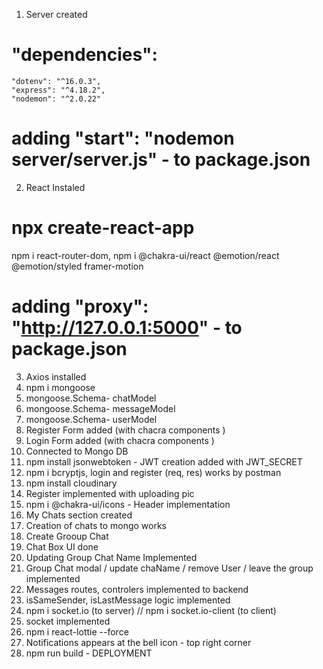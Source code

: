 1. Server created 
# "dependencies": 
    "dotenv": "^16.0.3",
    "express": "^4.18.2",
    "nodemon": "^2.0.22"
  # adding  "start": "nodemon server/server.js" - to package.json

2. React Instaled 
# npx create-react-app
  npm i react-router-dom,
  npm i @chakra-ui/react @emotion/react @emotion/styled framer-motion
# adding   "proxy": "http://127.0.0.1:5000" - to package.json

3. Axios installed 
4. npm i mongoose
5. mongoose.Schema- chatModel
6. mongoose.Schema- messageModel
7. mongoose.Schema- userModel
8. Register Form added (with chacra components )
9. Login Form added (with chacra components )
10. Connected to Mongo DB
11. npm install jsonwebtoken - JWT creation added with JWT_SECRET 
12. npm i bcryptjs, login and register (req, res) works by postman
13. npm install cloudinary
14. Register implemented with uploading pic
15. npm i @chakra-ui/icons - Header implementation
16. My Chats section created 
17. Creation of chats to mongo works 
18. Create Grooup Chat
19. Chat Box UI done
20. Updating Group Chat Name Implemented
21. Group Chat modal / update chaName / remove User / leave the group implemented
22. Messages routes, controlers implemented to backend
23. isSameSender, isLastMessage logic implemented
24. npm i socket.io (to server) // npm i socket.io-client (to client)
25. socket implemented
26. npm i react-lottie --force
27. Notifications appears at the bell icon - top right corner
28. npm run build - DEPLOYMENT